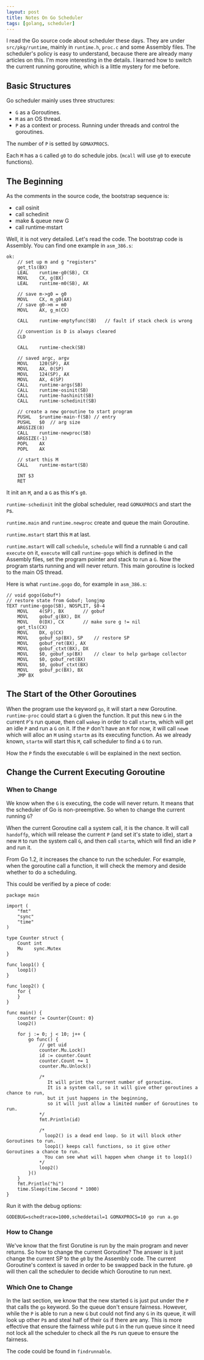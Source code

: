 ```yaml
---
layout: post
title: Notes On Go Scheduler
tags: [golang, scheduler]
---
```


I read the Go source code about scheduler these days. They are under `src/pkg/runtime`, mainly in `runtime.h`, `proc.c` and some Assembly files. The scheduler's policy is easy to understand, because there are already many articles on this. I'm more interesting in the details. I learned how to switch the current running goroutine, which is a little mystery for me before.

Basic Structures
-----------

Go scheduler mainly uses three structures:

* `G` as a Goroutines.
* `M` as an OS thread.
* `P` as a context or process. Running under threads and control the goroutines.

The number of `P` is setted by `GOMAXPROCS`.

Each `M` has a `G` called `g0` to do schedule jobs. (`mcall` will use `g0` to execute functions).

The Beginning
------------

As the comments in the source code, the bootstrap sequence is:

* call osinit
* call schedinit
* make & queue new G
* call runtime·mstart

Well, it is not very detailed. Let's read the code. The bootstrap code is Assembly. You can find one example in `asm_386.s`:

```
ok:
	// set up m and g "registers"
	get_tls(BX)
	LEAL	runtime·g0(SB), CX
	MOVL	CX, g(BX)
	LEAL	runtime·m0(SB), AX

	// save m->g0 = g0
	MOVL	CX, m_g0(AX)
	// save g0->m = m0
	MOVL	AX, g_m(CX)

	CALL	runtime·emptyfunc(SB)	// fault if stack check is wrong

	// convention is D is always cleared
	CLD

	CALL	runtime·check(SB)

	// saved argc, argv
	MOVL	120(SP), AX
	MOVL	AX, 0(SP)
	MOVL	124(SP), AX
	MOVL	AX, 4(SP)
	CALL	runtime·args(SB)
	CALL	runtime·osinit(SB)
	CALL	runtime·hashinit(SB)
	CALL	runtime·schedinit(SB)

	// create a new goroutine to start program
	PUSHL	$runtime·main·f(SB)	// entry
	PUSHL	$0	// arg size
	ARGSIZE(8)
	CALL	runtime·newproc(SB)
	ARGSIZE(-1)
	POPL	AX
	POPL	AX

	// start this M
	CALL	runtime·mstart(SB)

	INT $3
	RET
```

It init an `M`, and a `G` as this `M`'s `g0`.

`runtime·schedinit` init the global scheduler, read `GOMAXPROCS` and start the `P`s.

`runtime.main` and `runtime.newproc` create and queue the main Goroutine.

`runtime.mstart` start this `M` at last.

`runtime.mstart` will call `schedule`, `schedule` will find a runnable `G` and call `execute` on it, `execute` will call `runtime·gogo` which is defined in the Assembly files, set the program pointer and stack to run a `G`. Now the program starts running and will never return. This main goroutine is locked to the main OS thread.

Here is what `runtime.gogo` do, for example in `asm_386.s`:

```
// void gogo(Gobuf*)
// restore state from Gobuf; longjmp
TEXT runtime·gogo(SB), NOSPLIT, $0-4
	MOVL	4(SP), BX		// gobuf
	MOVL	gobuf_g(BX), DX
	MOVL	0(DX), CX		// make sure g != nil
	get_tls(CX)
	MOVL	DX, g(CX)
	MOVL	gobuf_sp(BX), SP	// restore SP
	MOVL	gobuf_ret(BX), AX
	MOVL	gobuf_ctxt(BX), DX
	MOVL	$0, gobuf_sp(BX)	// clear to help garbage collector
	MOVL	$0, gobuf_ret(BX)
	MOVL	$0, gobuf_ctxt(BX)
	MOVL	gobuf_pc(BX), BX
	JMP	BX
```

The Start of the Other Goroutines
--------------

When the program use the keyword `go`, it will start a new Goroutine. `runtime·proc` could start a `G` given the function. It put this new `G` in the current `P`'s run queue, then call `wakep` in order to call `startm`, which will get an idle `P` and run a `G` on it. If the `P` don't have an `M` for now, it will call `newm` which will alloc an `M` using `startm` as its executing function. As we already known, `startm` will start this `M`, call scheduler to find a `G` to run.

How the `P` finds the executable `G` will be explained in the next section.

Change the Current Executing Goroutine
--------------

### When to Change

We know when the `G` is executing, the code will never return. It means that the scheduler of Go is non-preemptive. So when to change the current running `G`?

When the current Goroutine call a system call, it is the chance. It will call `handoffp`, which will release the current `P` (and set it's state to idle), start a new `M` to run the system call `G`, and then call `startm`, which will find an idle `P` and run it.

From Go 1.2, it increases the chance to run the scheduler. For example, when the goroutine call a function, it will check the memory and deside whether to do a scheduling.

This could be verified by a piece of code:

```
package main

import (
	"fmt"
	"sync"
	"time"
)

type Counter struct {
	Count int
	Mu    sync.Mutex
}

func loop1() {
	loop1()
}

func loop2() {
	for {
	}
}

func main() {
	counter := Counter{Count: 0}
	loop2()

	for j := 0; j < 10; j++ {
		go func() {
			// get uid
			counter.Mu.Lock()
			id := counter.Count
			counter.Count += 1
			counter.Mu.Unlock()

			/*
			   It will print the current number of goroutine.
			   It is a system call, so it will give other goroutines a chance to run,
			   but it just happens in the beginning,
			   so it will just allow a limited number of Goroutines to run.
			*/
			fmt.Println(id)

			/*
			  loop2() is a dead end loop. So it will block other Goroutines to run.
			  loop1() keeps call functions, so it give other Goroutines a chance to run.
			  You can see what will happen when change it to loop1()
			*/
			loop2()
		}()
	}
	fmt.Println("hi")
	time.Sleep(time.Second * 1000)
}
```

Run it with the debug options:

```
GODEBUG=schedtrace=1000,scheddetail=1 GOMAXPROCS=10 go run a.go
```

### How to Change

We've know that the first Gorutine is run by the main program and never returns. So how to change the current Goroutine? The answer is it just change the current SP to the `g0` by the Assembly code. The current Goroutine's context is saved in order to be swapped back in the future. `g0` will then call the scheduler to decide which Goroutine to run next.

### Which One to Change

In the last section, we know that the new started `G` is just put under the `P` that calls the `go` keyword. So the queue don't ensure fairness. However, while the `P` is able to run a new `G` but could not find any `G` in its queue, it will look up other `P`s and steal half of their `G`s if there are any. This is more effective that ensure the fairness while put `G` in the run queue since it need not lock all the scheduler to check all the `P`s run queue to ensure the fairness.

The code could be found in `findrunnable`.
